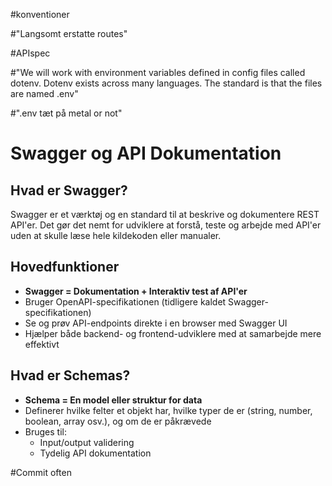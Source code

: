 #konventioner

#"Langsomt erstatte routes"

#APIspec

#"We will work with environment variables defined in config files called dotenv. Dotenv exists across many languages. The standard is that the files are named .env"

#".env tæt på metal or not"

# Swagger og API Dokumentation

## Hvad er Swagger?

Swagger er et værktøj og en standard til at beskrive og dokumentere REST API'er. Det gør det nemt for udviklere at forstå, teste og arbejde med API'er uden at skulle læse hele kildekoden eller manualer.

## Hovedfunktioner

* **Swagger = Dokumentation + Interaktiv test af API'er**
* Bruger OpenAPI-specifikationen (tidligere kaldet Swagger-specifikationen)
* Se og prøv API-endpoints direkte i en browser med Swagger UI
* Hjælper både backend- og frontend-udviklere med at samarbejde mere effektivt

## Hvad er Schemas?

* **Schema = En model eller struktur for data**
* Definerer hvilke felter et objekt har, hvilke typer de er (string, number, boolean, array osv.), og om de er påkrævede
* Bruges til:
    * Input/output validering
    * Tydelig API dokumentation


#Commit often
